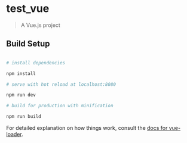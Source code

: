 # test_vue

> A Vue.js project

## Build Setup

``` bash

# install dependencies

npm install

# serve with hot reload at localhost:8080

npm run dev

# build for production with minification

npm run build
```

For detailed explanation on how things work, consult the [docs for vue-loader](http://vuejs.github.io/vue-loader).
